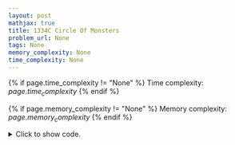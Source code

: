 ```yaml
---
layout: post
mathjax: true
title: 1334C Circle Of Monsters
problem_url: None
tags: None
memory_complexity: None
time_complexity: None
---
```




{% if page.time_complexity != "None" %}
Time complexity: ${{ page.time_complexity }}$
{% endif %}

{% if page.memory_complexity != "None" %}
Memory complexity: ${{ page.memory_complexity }}$
{% endif %}

<details>
<summary>
<p style="display:inline">Click to show code.</p>
</summary>
```cpp
{% raw %}
using namespace std;
using ll = long long;
const int NMAX = 3 * 1e5 + 11;
int n;
ll sum, a[NMAX], b[NMAX];
ll solve(void)
{
    ll suma, sumb, mn = LLONG_MAX;
    suma = sumb = 0;
    for (int i = 0; i < n; ++i)
    {
        suma += a[i];
        b[i] = min(b[i], a[(i + 1) % n]);
        sumb += b[i];
        mn = min(mn, b[i]);
    }
    return suma - sumb + mn;
}
int main(void)
{
    ios_base::sync_with_stdio(false);
    cin.tie(NULL);
    int t;
    cin >> t;
    while (t--)
    {
        sum = 0;
        cin >> n;
        for (int i = 0; i < n; ++i)
            cin >> a[i] >> b[i];
        cout << solve() << endl;
    }
    return 0;
}

{% endraw %}
```
</details>

